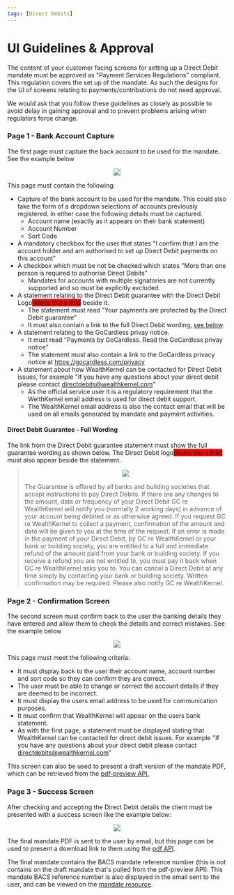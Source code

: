 ```yaml
---
tags: [Direct Debits]
---
```


# UI Guidelines & Approval
The content of your customer facing screens for setting up a Direct Debit mandate must be approved as "Payment Services Regulations" compliant. This regulation covers the set up of the mandate. As such the designs for the UI of screens relating to payments/contributions do not need approval.

We would ask that you follow these guidelines as closely as possible to avoid delay in gaining approval and to prevent problems arising when regulators force change.

### Page 1 - Bank Account Capture
The first page must capture the back account to be used for the mandate. See the example below

<div style="text-align:center"><img style="display:inline" src="https://placekitten.com/500/700" /></div>

This page must contain the following:
- Capture of the bank account to be used for the mandate. This could also take the form of a dropdown selections of accounts previously registered. In either case the following details must be captured.
  - Account name (exactly as it appears on their bank statement)
  - Account Number
  - Sort Code
- A mandatory checkbox for the user that states "I confirm that I am the account holder and am authorised to set up Direct Debit payments on this account"
- A checkbox which must be not be checked which states "More than one person is required to authorise Direct Debits"
  - Mandates for accounts with multiple signatories are not currently supported and so must be explicitly excluded.
- A statement relating to the Direct Debit guarantee with the Direct Debit Logo<span style="background-color:red">(Make this a link)</span> beside it.
  - The statement must read "Your payments are protected by the Direct Debit guarantee"
  - It must also contain a link to the full Direct Debit wording, [see below](#direct-debit-guarantee---full-wording).
- A statement relating to the GoCardless privay notice.
  - It must read "Payments by GoCardless. Read the GoCardless privay notice"
  - The statement must also contain a link to the GoCardless privacy notice at https://gocardless.com/privacy
- A statement about how WealthKernel can be contacted for Direct Debit issues, for example "If you have any questions about your direct debit please contact directdebits@wealthkernel.com"
  - As the official service user it is a regulatory requirement that the WelthKernel email address is used for direct debit support.
  - The WealthKernel email address is also the contact email that will be used on all emails generated by mandate and payment activities.

#### Direct Debit Guarantee - Full Wording

The link from the Direct Debit guarantee statement must show the full guarantee wording as shown below. The Direct Debit logo<span style="background-color:red">(Make this a link)</span> must also appear beside the statement.

> <div style="text-align:center"><img style="display:inline" src="https://placekitten.com/200/100" /></div>
>
> The Guarantee is offered by all banks and building societies that accept instructions to pay Direct Debits.
> If there are any changes to the amount, date or frequency of your Direct Debit GC re WealthKernel will notify you (normally 2 working days) in advance of your account being debited or as otherwise agreed.
> If you request GC re WealthKernel to collect a payment, confirmation of the amount and date will be given to you at the time of the request.
> If an error is made in the payment of your Direct Debit, by GC re WealthKernel or your bank or building society, you are entitled to a full and immediate refund of the amount paid from your bank or building society.
> If you receive a refund you are not entitled to, you must pay it back when GC re WealthKernel asks you to.
> You can cancel a Direct Debit at any time simply by contacting your bank or building society. Written confirmation may be required. Please also notify GC re WealthKernel.

### Page 2 - Confirmation Screen
The second screen must confirm back to the user the banking details they have entered and allow them to check the details and correct mistakes. See the example below

<div style="text-align:center"><img style="display:inline" src="https://placekitten.com/500/700" /></div>

This page must meet the following criteria:
- It must display back to the user their account name, account number and sort code so they can confirm they are correct.
- The user must be able to change or correct the account details if they are deemed to be incorrect.
- It must display the users email address to be used for communication purposes.
- It must confirm that WealthKernel will appear on the users bank statement.
- As with the first page, a statement must be displayed stating that WealthKernel can be contacted for direct debit issues. For example "If you have any questions about your direct debit please contact directdebits@wealthkernel.com"

This screen can also be used to present a draft version of the mandate PDF, which can be retrieved from the <a href="/docs/api/docs/openapi/api.yaml/paths/~1direct-debits~1mandate-pdf-preview/get">pdf-preview API.</a>

### Page 3 - Success Screen
After checking and accepting the Direct Debit details the client must be presented with a success screen like the example below:

<div style="text-align:center"><img style="display:inline" src="https://placekitten.com/800/300" /></div>

The final mandate PDF is sent to the user by email, but this page can be used to present a download link to them using the <a href="/docs/api/docs/openapi/api.yaml/paths/~1direct-debits~1mandates~1%7BmandateId%7D~1pdf/get">pdf API</a>.

The final mandate contains the BACS mandate reference number (this is not contains on the draft mandate that's pulled from the pdf-preview API). This mandate BACS reference number is also displayed in the email sent to the user, and can be viewed on the <a href="/docs/api/docs/openapi/api.yaml/paths/~1direct-debits~1mandates~1%7BmandateId%7D/get">mandate resource</a>.
